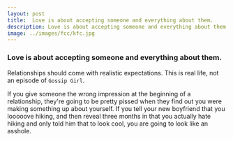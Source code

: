 ```yaml
---
layout: post
title:  Love is about accepting someone and everything about them.
description: Love is about accepting someone and everything about them.
image: ../images/fcc/kfc.jpg
---
```

### Love is about accepting someone and everything about them.
Relationships should come with realistic expectations. This is real life, not an episode of ```Gossip Girl```.

If you give someone the wrong impression at the beginning of a relationship, they're going to be pretty pissed when they find out you were making something up about yourself. If you tell your new boyfriend that you looooove hiking, and then reveal three months in that you actually hate hiking and only told him that to look cool, you are going to look like an asshole.
